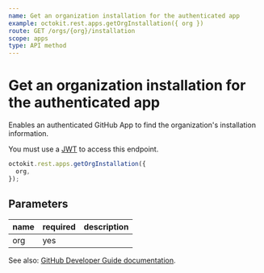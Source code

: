 ```yaml
---
name: Get an organization installation for the authenticated app
example: octokit.rest.apps.getOrgInstallation({ org })
route: GET /orgs/{org}/installation
scope: apps
type: API method
---
```


# Get an organization installation for the authenticated app

Enables an authenticated GitHub App to find the organization's installation information.

You must use a [JWT](https://docs.github.com/apps/building-github-apps/authenticating-with-github-apps/#authenticating-as-a-github-app) to access this endpoint.

```js
octokit.rest.apps.getOrgInstallation({
  org,
});
```

## Parameters

<table>
  <thead>
    <tr>
      <th>name</th>
      <th>required</th>
      <th>description</th>
    </tr>
  </thead>
  <tbody>
    <tr><td>org</td><td>yes</td><td>

</td></tr>
  </tbody>
</table>

See also: [GitHub Developer Guide documentation](https://docs.github.com/rest/reference/apps/#get-an-organization-installation-for-the-authenticated-app).
